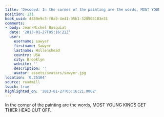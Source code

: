 ```yaml
---
title: 'Decoded: In the corner of the painting are the words, MOST YOUNG KING…'
position: 131
book_uuid: 4459e9c5-f0a9-4e41-95b1-328503183e31
comments:
- body: Jean-Michel Basquiat
  date: '2013-01-27T05:16:21Z'
  user:
    username: sawyer
    firstname: Sawyer
    lastname: Hollenshead
    country: USA
    city: Brooklyn
    website: ''
    description: ''
    avatar: assets/avatars/sawyer.jpg
location: '0.25104'
source: readmill
touch: true
highlighted_on: '2013-01-27T05:16:21.000Z'
---
```


In the corner of the painting are the words, MOST YOUNG KINGS GET THIER HEAD CUT OFF.